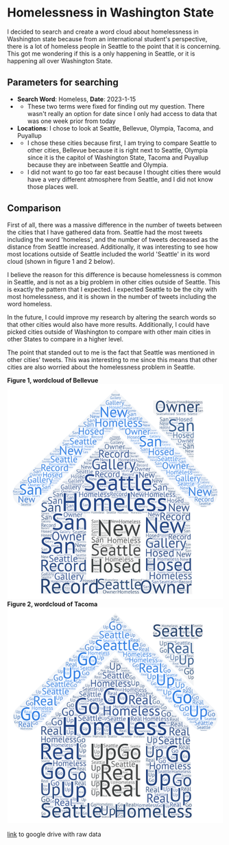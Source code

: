 # Homelessness in Washington State
I decided to search and create a word cloud about homelessness in Washington state because from an international student's perspective, there is a lot of homeless people in Seattle to the point that it is concerning. This got me wondering if this is a only happening in Seattle, or it is happening all over Washington State.
## Parameters for searching
- **Search Word**: Homeless, **Date**: 2023-1-15
- - These two terms were fixed for finding out my question. There wasn't really an option for date since I only had access
to data that was one week prior from today
- **Locations**: I chose to look at Seattle, Bellevue, Olympia, Tacoma, and Puyallup
- - I chose these cities because first, I am trying to compare Seattle to other cities, Bellevue because it is right next
to Seattle, Olympia since it is the capitol of Washington State, Tacoma and Puyallup because they are inbetween Seattle
and Olympia.
- - I did not want to go too far east because I thought cities there would have a very different atmosphere from Seattle,
and I did not know those places well.

## Comparison
First of all, there was a massive difference in the number of tweets between the cities that I have gathered data from. Seattle had the most tweets including the word 'homeless', and the number of tweets decreased as the distance from Seattle increased. Additionally, it was interesting to see how most locations outside of Seattle included the world 'Seattle' in its word cloud (shown in figure 1 and 2 below). 

I believe the reason for this difference is because homelessness is common in Seattle, and is not as a big problem in other cities outside of Seattle. This is exactly the pattern that I expected. I expected Seattle to be the city with most homelessness, and it is shown in the number of tweets including the word homeless. 

In the future, I could improve my research by altering the search words so that other cities would also have more results. Additionally, I could have picked cities outside of Washington to compare with other main cities in other States to compare in a higher level.

The point that standed out to me is the fact that Seattle was mentioned in other cities' tweets. This was interesting to me since this means that other cities are also worried about the homelessness problem in Seattle. 

**Figure 1, wordcloud of Bellevue**
![worldcloud-2](https://github.com/Ja-sonny/Geog-458-Lab2/blob/main/img/wordcloud-2.png?raw=true)
**Figure 2, wordcloud of Tacoma**
![worldcloud-5](https://github.com/Ja-sonny/Geog-458-Lab2/blob/main/img/wordcloud-5.png?raw=true)

[link](https://drive.google.com/drive/u/2/folders/1dpvTBklFqxMv7wk36oHreGxiJ7MEuJXL) to google drive with raw data
